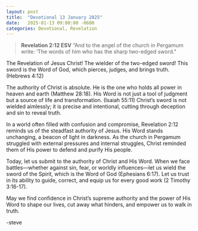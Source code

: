 ```yaml
---
layout: post
title:  "Devotional 13 January 2025"
date:   2025-01-13 09:00:00 -0600
categories: Devotional, Revelation
---
```

>**Revelation 2:12 ESV**
>“And to the angel of the church in Pergamum write: ‘The words of him who has the sharp two-edged sword."

The Revelation of Jesus Christ! The wielder of the two-edged sword! This sword is the Word of God, which pierces, judges, and brings truth. (Hebrews 4:12) 

The authority of Christ is absolute. He is the one who holds all power in heaven and earth (Matthew 28:18). His Word is not just a tool of judgment but a source of life and transformation. (Isaiah 55:11)  Christ’s sword is not wielded aimlessly; it is precise and intentional, cutting through deception and sin to reveal truth. 

In a world often filled with confusion and compromise, Revelation 2:12 reminds us of the steadfast authority of Jesus. His Word stands unchanging, a beacon of light in darkness. As the church in Pergamum struggled with external pressures and internal struggles, Christ reminded them of His power to defend and purify His people.

Today, let us submit to the authority of Christ and His Word. When we face battles—whether against sin, fear, or worldly influences—let us wield the sword of the Spirit, which is the Word of God (Ephesians 6:17). Let us trust in its ability to guide, correct, and equip us for every good work (2 Timothy 3:16-17).

May we find confidence in Christ’s supreme authority and the power of His Word to shape our lives, cut away what hinders, and empower us to walk in truth.

-steve

<script src="https://www.biblegateway.com/public/link-to-us/tooltips/bglinks.js" type="text/javascript"></script>
<script type="text/javascript">
BGLinks.version = "ESV";
BGLinks.linkVerses();
</script>

